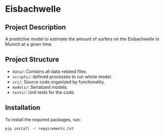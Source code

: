 # Eisbachwelle

## Project Description
A predictive model to estimate the amount of surfers on the Eisbachwelle in Munich at a given time. 

## Project Structure
- `data/`: Contains all data-related files.
- `scripts/`: defined processes to run whole model.
- `src/`: Source code organized by functionality.
- `models/`: Serialized models.
- `tests/`: Unit tests for the code.

## Installation
To install the required packages, run:
```bash
pip install -r requirements.txt
